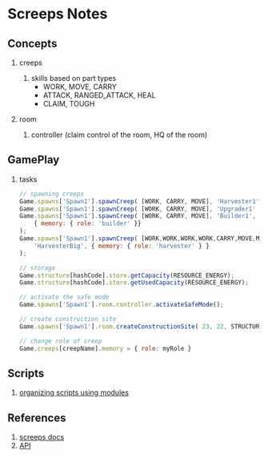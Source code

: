 # Screeps Notes

## Concepts

1.  creeps
    1.  skills based on part types
        *   WORK, MOVE, CARRY
        *   ATTACK, RANGED_ATTACK, HEAL
        *   CLAIM, TOUGH

1.  room
    1.  controller (claim control of the room, HQ of the room)

## GamePlay

1.  tasks

    ```javascript
    // spawning creeps
    Game.spawns['Spawn1'].spawnCreep( [WORK, CARRY, MOVE], 'Harvester1' );
    Game.spawns['Spawn1'].spawnCreep( [WORK, CARRY, MOVE], 'Upgrader1' );
    Game.spawns['Spawn1'].spawnCreep( [WORK, CARRY, MOVE], 'Builder1',
        { memory: { role: 'builder' }}
    );
    Game.spawns['Spawn1'].spawnCreep( [WORK,WORK,WORK,WORK,CARRY,MOVE,MOVE],
        'HarvesterBig', { memory: { role: 'harvester' } }
    );

    // storage
    Game.structure[hashCode].store.getCapacity(RESOURCE_ENERGY);
    Game.structure[hashCode].store.getUsedCapacity(RESOURCE_ENERGY);

    // activate the safe mode
    Game.spawns['Spawn1'].room.controller.activateSafeMode();

    // create construction site
    Game.spawns['Spawn1'].room.createConstructionSite( 23, 22, STRUCTURE_TOWER );

    // change role of creep
    Game.creeps[creepName].memory = { role: myRole }
    ```

## Scripts

1.  [organizing scripts using modules](https://docs.screeps.com/modules.html)

## References

1.  [screeps docs](https://docs.screeps.com/)
1.  [API](https://docs.screeps.com/api/)
